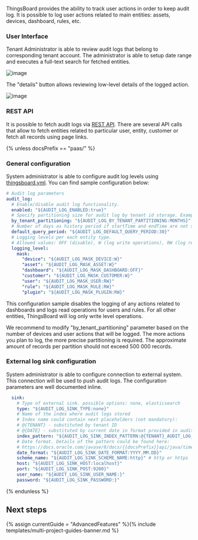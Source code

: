 ThingsBoard provides the ability to track user actions in order to keep audit log. 
It is possible to log user actions related to main entities: assets, devices, dashboard, rules, etc. 

### User Interface

Tenant Administrator is able to review audit logs that belong to corresponding tenant account. The administrator is able to setup date range and executes a full-text search for fetched entities.

![image](https://img.thingsboard.io/user-guide/ui/audit-log.png)

The "details" button allows reviewing low-level details of the logged action.

![image](https://img.thingsboard.io/user-guide/ui/audit-log-details.png)

### REST API

It is possible to fetch audit logs via [REST API](https://demo.thingsboard.io/swagger-ui.html#/audit-log-controller). 
There are several API calls that allow to fetch entities related to particular user, entity, customer or fetch all records using page links.  

{% unless docsPrefix == "paas/" %}
### General configuration

System administrator is able to configure audit log levels using [thingsboard.yml](/docs/{{docsPrefix}}user-guide/install/config/). You can find sample configuration below:

```yaml
# Audit log parameters
audit_log:
  # Enable/disable audit log functionality.
  enabled: "${AUDIT_LOG_ENABLED:true}"
  # Specify partitioning size for audit log by tenant id storage. Example MINUTES, HOURS, DAYS, MONTHS
  by_tenant_partitioning: "${AUDIT_LOG_BY_TENANT_PARTITIONING:MONTHS}"
  # Number of days as history period if startTime and endTime are not specified
  default_query_period: "${AUDIT_LOG_DEFAULT_QUERY_PERIOD:30}"
  # Logging levels per each entity type.
  # Allowed values: OFF (disable), W (log write operations), RW (log read and write operations)
  logging_level:
    mask:
      "device": "${AUDIT_LOG_MASK_DEVICE:W}"
      "asset": "${AUDIT_LOG_MASK_ASSET:W}"
      "dashboard": "${AUDIT_LOG_MASK_DASHBOARD:OFF}"
      "customer": "${AUDIT_LOG_MASK_CUSTOMER:W}"
      "user": "${AUDIT_LOG_MASK_USER:RW}"
      "rule": "${AUDIT_LOG_MASK_RULE:RW}"
      "plugin": "${AUDIT_LOG_MASK_PLUGIN:RW}"
```

This configuration sample disables the logging of any actions related to dashboards and logs read operations for users and rules. 
For all other entities, ThingsBoard will log only write level operations.

We recommend to modify "by_tenant_partitioning" parameter based on the number of devices and user actions that will be logged. 
The more actions you plan to log, the more precise partitioning is required. 
The approximate amount of records per partition should not exceed 500 000 records.

### External log sink configuration

System administrator is able to configure connection to external system. This connection will be used to push audit logs.
The configuration parameters are well documented inline.

```yaml
  sink:
    # Type of external sink. possible options: none, elasticsearch
    type: "${AUDIT_LOG_SINK_TYPE:none}"
    # Name of the index where audit logs stored
    # Index name could contain next placeholders (not mandatory):
    # @{TENANT} - substituted by tenant ID
    # @{DATE} - substituted by current date in format provided in audit_log.sink.date_format
    index_pattern: "${AUDIT_LOG_SINK_INDEX_PATTERN:@{TENANT}_AUDIT_LOG_@{DATE}}"
    # Date format. Details of the pattern could be found here:
    # https://docs.oracle.com/javase/8/docs/{{docsPrefix}}api/java/time/format/DateTimeFormatter.html
    date_format: "${AUDIT_LOG_SINK_DATE_FORMAT:YYYY.MM.DD}"
    scheme_name: "${AUDIT_LOG_SINK_SCHEME_NAME:http}" # http or https
    host: "${AUDIT_LOG_SINK_HOST:localhost}"
    port: "${AUDIT_LOG_SINK_POST:9200}"
    user_name: "${AUDIT_LOG_SINK_USER_NAME:}"
    password: "${AUDIT_LOG_SINK_PASSWORD:}"      
```
{% endunless %}

## Next steps

{% assign currentGuide = "AdvancedFeatures" %}{% include templates/multi-project-guides-banner.md %}
